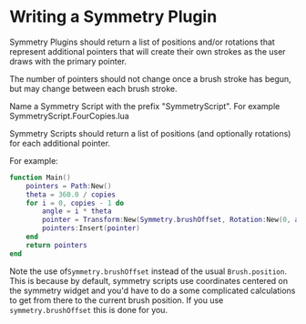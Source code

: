 # Writing a Symmetry Plugin

Symmetry Plugins should return a list of positions and/or rotations that represent additional pointers that will create their own strokes as the user draws with the primary pointer.

The number of pointers should not change once a brush stroke has begun, but may change between each brush stroke.

Name a Symmetry Script with the prefix "SymmetryScript". For example SymmetryScript.FourCopies.lua

Symmetry Scripts should return a list of positions (and optionally rotations) for each additional pointer.

For example:

```lua
function Main()
    pointers = Path:New()
    theta = 360.0 / copies
    for i = 0, copies - 1 do
        angle = i * theta
        pointer = Transform:New(Symmetry.brushOffset, Rotation:New(0, angle, 0))
        pointers:Insert(pointer)
    end
    return pointers
end
```

Note the use of`Symmetry.brushOffset` instead of the usual `Brush.position`. This is because by default, symmetry scripts use coordinates centered on the symmetry widget and you'd have to do a some complicated calculations to get from there to the current brush position. If you use `symmetry.brushOffset` this is done for you.
